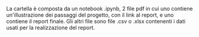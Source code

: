 La cartella è composta da un notebook .ipynb, 2 file pdf in cui uno contiene un'illustrazione dei passaggi del progetto, con il link al report, e uno contiene il report finale.
Gli altri file sono file .csv o .xlsx contenenti i dati usati per la realizzazione del report.
